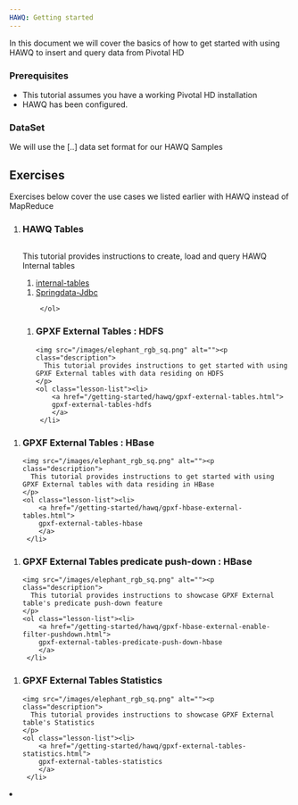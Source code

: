 ```yaml
---
HAWQ: Getting started	
---
```


In this document we will cover the basics of how to get started with using HAWQ to insert and query data from Pivotal HD

### Prerequisites

*	This tutorial assumes you have a working Pivotal HD installation
*	HAWQ has been configured.

### DataSet

We will use the [..] data set format for our HAWQ Samples

## Exercises ##
Exercises below cover the use cases we listed earlier with HAWQ instead of MapReduce

<ol class="class-list">
      <li>
      <h3>HAWQ Tables</h3>
      <span></span>
      <img src="/images/elephant_rgb_sq.png" alt=""><p class="description">
      This tutorial provides instructions to create, load and query HAWQ Internal tables
      </p>
      <ol class="lesson-list">
        <li>
        <a href="/getting-started/hawq/internal-tables.html">
        internal-tables
        </a>
        </li>
     </ol>

<ol class="lesson-list">
        <li>
        <a href="/getting-started/hawq/springdata-jdbc.html">
        Springdata-Jdbc
        </a>
        </li>
  
     </ol>
</li>
</ol>

<ol class="class-list">
  <li>
      <h3>GPXF External Tables : HDFS</h3>
      <span></span>
  
    <img src="/images/elephant_rgb_sq.png" alt=""><p class="description">
      This tutorial provides instructions to get started with using GPXF External tables with data residing on HDFS
    </p>
    <ol class="lesson-list"><li>
        <a href="/getting-started/hawq/gpxf-external-tables.html">
        gpxf-external-tables-hdfs
        </a>
     </li>
   </ol>
   </li>
</ol>

<ol class="class-list">
  <li>
      <h3>GPXF External Tables : HBase</h3>
      <span></span>
  
    <img src="/images/elephant_rgb_sq.png" alt=""><p class="description">
      This tutorial provides instructions to get started with using GPXF External tables with data residing in HBase
    </p>
    <ol class="lesson-list"><li>
        <a href="/getting-started/hawq/gpxf-hbase-external-tables.html">
        gpxf-external-tables-hbase
        </a>
     </li>
   </ol>
   </li>
  
</ol>
<ol class="class-list">
  <li>
      <h3>GPXF External Tables predicate push-down : HBase</h3>
   
    <img src="/images/elephant_rgb_sq.png" alt=""><p class="description">
      This tutorial provides instructions to showcase GPXF External table's predicate push-down feature
    </p>
    <ol class="lesson-list"><li>
        <a href="/getting-started/hawq/gpxf-hbase-external-enable-filter-pushdown.html">
        gpxf-external-tables-predicate-push-down-hbase
        </a>
     </li>
   </ol>
   </li>
 
</ol>



<ol class="class-list">
  <li>
      <h3>GPXF External Tables Statistics</h3>
   
    <img src="/images/elephant_rgb_sq.png" alt=""><p class="description">
      This tutorial provides instructions to showcase GPXF External table's Statistics
    </p>
    <ol class="lesson-list"><li>
        <a href="/getting-started/hawq/gpxf-external-tables-statistics.html">
        gpxf-external-tables-statistics
        </a>
     </li>
   </ol>
   </li>
   <li></li>
</ol>

